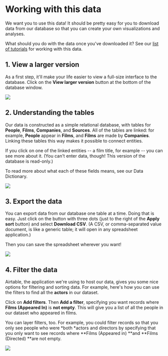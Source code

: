# Working with this data

We want you to use this data! It should be pretty easy for you to download data from our database so that you can create your own visualizations and analyses.

What should you do with the data once you've downloaded it? See our [list of tutorials](http://dhbasecamp.humanities.ucla.edu/afamfilm/working-with-the-data/) for working with this data.

## 1. View a larger version

As a first step, it'll make your life easier to view a full-size interface to the database. Click on the **View larger version** button at the bottom of the database window.

![][1]

[1]: images/working-with-this-data/view-a-larger-version.png

## 2. Understanding the tables

Our data is constructed as a simple relational database, with tables for **People**, **Films**, **Companies**, and **Sources**. All of the tables are linked: for example, **People** appear in **Films**, and **Films** are made by **Companies**. Linking these tables this way makes it possible to connect entities.

If you click on one of the linked entities -- a film title, for example -- you can see more about it. (You can't enter data, though! This version of the database is read-only.)

To read more about what each of these fields means, see our Data Dictionary.

![][2]

[2]: images/working-with-this-data/understanding-the-tables.png

## 3. Export the data

You can export data from our database one table at a time. Doing that is easy. Just click on the button with three dots (just to the right of the **Apply sort** button) and select **Download CSV**. (A CSV, or comma-separated value document, is like a generic table; it will open in any spreadsheet application.)

Then you can save the spreadsheet wherever you want!

![][3]

[3]: images/working-with-this-data/export-the-data.png

## 4. Filter the data

Airtable, the application we're using to host our data, gives you some nice options for filtering and sorting data. For example, here's how you can use the filters to find all the **actors** in our dataset.

Click on **Add filters**. Then **Add a filter**, specifying you want records where **Films (Appeared In)** is **not empty**. This will give you a list of all the people in our dataset who appeared in films.

You can layer filters, too. For example, you could filter records so that you only see people who were *both *actors and directors by specifying that you only want to see records where **Films (Appeared in) **and **Films (Directed) **are not empty.

![][4]

[4]: images/working-with-this-data/filter-the-data.png
